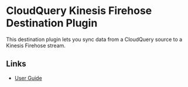 # CloudQuery Kinesis Firehose Destination Plugin

This destination plugin lets you sync data from a CloudQuery source to a Kinesis Firehose stream.

## Links

- [User Guide](https://cloudquery.io/docs/plugins/destinations/kinesisfirehose/overview)